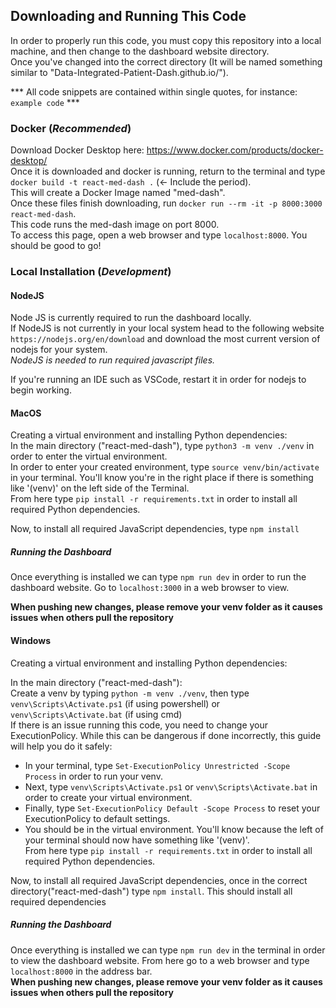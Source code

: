 ## Downloading and Running This Code
In order to properly run this code, you must copy this repository into a local machine, and then change to the dashboard website directory. <br>Once you've changed into the correct directory (It will be named something similar to "Data-Integrated-Patient-Dash.github.io/"). <br>

 *** All code snippets are contained within single quotes, for instance: `example code` ***


### Docker (*Recommended*)
Download Docker Desktop here: https://www.docker.com/products/docker-desktop/ <br>
Once it is downloaded and docker is running, return to the terminal and type `docker build -t react-med-dash .` (<- Include the period). <br> This will create a Docker Image named "med-dash".<br>
Once these files finish downloading, run `docker run --rm -it -p 8000:3000 react-med-dash`.<br> This code runs the med-dash image on port 8000. <br>
To access this page, open a web browser and type `localhost:8000`. You should be good to go!<br>

### Local Installation (*Development*)
#### NodeJS
Node JS is currently required to run the dashboard locally. <br> If NodeJS is not currently in your local system head to the following website `https://nodejs.org/en/download` and download the most current version of nodejs for your system.<br> 
*NodeJS is needed to run required javascript files.*<br>

If you're running an IDE such as VSCode, restart it in order for nodejs to begin working. <br>

#### MacOS
Creating a virtual environment and installing Python dependencies:<br>
In the main directory ("react-med-dash"), type `python3 -m venv ./venv` in order to enter the virtual environment.<br> In order to enter your created environment, type `source venv/bin/activate` in your terminal. You'll know you're in the right place if there is something like '(venv)' on the left side of the Terminal.<br>
From here type `pip install -r requirements.txt` in order to install all required Python dependencies. <br>

Now, to install all required JavaScript dependencies, type `npm install` <br>

##### Running the Dashboard
Once everything is installed we can type `npm run dev` in order to run the dashboard website. Go to `localhost:3000` in a web browser to view. <br>

**When pushing new changes, please remove your venv folder as it causes issues when others pull the repository** <br>

#### Windows
Creating a virtual environment and installing Python dependencies:<br>


In the main directory ("react-med-dash"):<br> Create a venv by typing `python -m venv ./venv`, then type `venv\Scripts\Activate.ps1` (if using powershell) or `venv\Scripts\Activate.bat` (if using cmd) <br>
If there is an issue running this code, you need to change your ExecutionPolicy. While this can be dangerous if done incorrectly, this guide will help you do it safely: <br>
- In your terminal, type `Set-ExecutionPolicy Unrestricted -Scope Process` in order to run your venv.
- Next, type `venv\Scripts\Activate.ps1` or `venv\Scripts\Activate.bat` in order to create your virtual environment.
- Finally, type `Set-ExecutionPolicy Default -Scope Process` to reset your ExecutionPolicy to default settings.
- You should be in the virtual environment. You'll know because the left of your terminal should now have something like '(venv)'. <br>
From here type `pip install -r requirements.txt` in order to install all required Python dependencies. <br>


Now, to install all required JavaScript dependencies, once in the correct directory("react-med-dash") type `npm install`. This should install all required dependencies <br>

##### Running the Dashboard 
Once everything is installed we can type `npm run dev` in the terminal in order to view the dashboard website. From here go to a web browser and type `localhost:8000` in the address bar. <br>
**When pushing new changes, please remove your venv folder as it causes issues when others pull the repository** <br>

